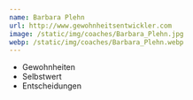 ```yaml
---
name: Barbara Plehn
url: http://www.gewohnheitsentwickler.com
image: /static/img/coaches/Barbara_Plehn.jpg
webp: /static/img/coaches/Barbara_Plehn.webp
---
```


<ul><li>Gewohnheiten</li><li>Selbstwert</li><li>Entscheidungen</li></ul>